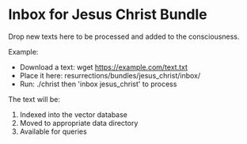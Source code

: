 # Inbox for Jesus Christ Bundle

Drop new texts here to be processed and added to the consciousness.

Example:
- Download a text: wget https://example.com/text.txt
- Place it here: resurrections/bundles/jesus_christ/inbox/
- Run: ./christ then 'inbox jesus_christ' to process

The text will be:
1. Indexed into the vector database
2. Moved to appropriate data directory
3. Available for queries

